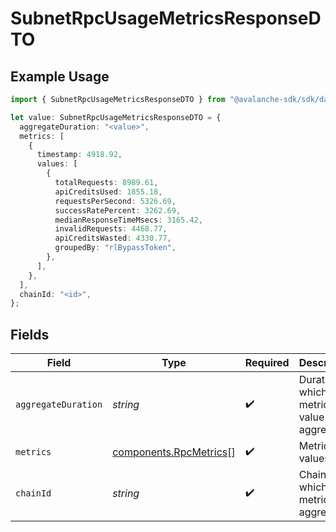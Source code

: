 # SubnetRpcUsageMetricsResponseDTO

## Example Usage

```typescript
import { SubnetRpcUsageMetricsResponseDTO } from "@avalanche-sdk/sdk/data/models/components";

let value: SubnetRpcUsageMetricsResponseDTO = {
  aggregateDuration: "<value>",
  metrics: [
    {
      timestamp: 4918.92,
      values: [
        {
          totalRequests: 8989.61,
          apiCreditsUsed: 1855.18,
          requestsPerSecond: 5326.69,
          successRatePercent: 3262.69,
          medianResponseTimeMsecs: 3165.42,
          invalidRequests: 4468.77,
          apiCreditsWasted: 4330.77,
          groupedBy: "rlBypassToken",
        },
      ],
    },
  ],
  chainId: "<id>",
};
```

## Fields

| Field                                                            | Type                                                             | Required                                                         | Description                                                      |
| ---------------------------------------------------------------- | ---------------------------------------------------------------- | ---------------------------------------------------------------- | ---------------------------------------------------------------- |
| `aggregateDuration`                                              | *string*                                                         | :heavy_check_mark:                                               | Duration in which the metrics value is aggregated                |
| `metrics`                                                        | [components.RpcMetrics](../../models/components/rpcmetrics.md)[] | :heavy_check_mark:                                               | Metrics values                                                   |
| `chainId`                                                        | *string*                                                         | :heavy_check_mark:                                               | ChainId for which the metrics are aggregated                     |